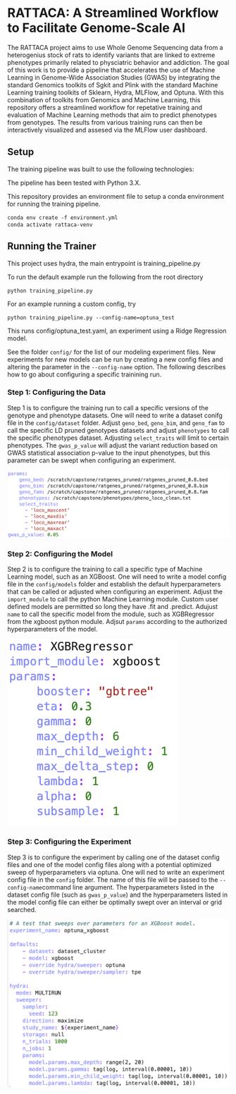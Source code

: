 # RATTACA: A Streamlined Workflow to Facilitate Genome-Scale AI
The RATTACA project aims to use Whole Genome Sequencing data from a heterogenius stock of rats to identify variants that are linked to extreme phenotypes primarily related to physciatric behavior and addiction. The goal of this work is to provide a pipeline that accelerates the use of Machine Learning in Genome-Wide Association Studies (GWAS) by integrating the standard Genomics toolkits of Sgkit and Plink with the standard Machine Learning training toolkits of Sklearn, Hydra, MLFlow, and Optuna.  With this combination of toolkits from Genomics and Machine Learning, this repository offers a streamlined workflow for repetative training and evaluation of Machine Learning methods that aim to predict phenotypes from genotypes.  The results from various training runs can then be interactively visualized and assesed via the MLFlow user dashboard.

## Setup

The training pipeline was built to use the following technologies:

<!-- table of requirements -->

The pipeline has been tested with Python 3.X. <!-- add python versions that work -->

This repository provides an environment file to setup a conda environment for running the training pipeline.

```
conda env create -f environment.yml
conda activate rattaca-venv
```

## Running the Trainer

This project uses hydra, the main entrypoint is training_pipeline.py

To run the default example run the following from the root directory

```
python training_pipeline.py
```

For an example running a custom config, try 

```
python training_pipeline.py --config-name=optuna_test
```
This runs config/optuna_test.yaml, an experiment using a Ridge Regression model.

See the folder `config/` for the list of our modeling experiment files. New experiments for new models can be run by creating a new config files and altering the parameter in the `--config-name` option.  The following describes how to go about configuring a specific trainining run.

### Step 1: Configuring the Data

Step 1 is to configure the training run to call a specific versions of the genotype and phenotype datasets. One will need to write a dataset conifg file in the `config/dataset` folder.  Adjust `geno_bed`, `geno_bim`, and `geno_fam` to call the specific LD pruned genotypes datasets and adjust `phenotypes` to call the specific phenotypes dataset.  Adjusting `select_traits` will limit to certain phenotypes. The `gwas_p_value` will adjust the variant reduction based on GWAS statistical association p-value to the input phenotypes, but this parameter can be swept when configuring an experiment.

![Alt text](screenshots/data_configure.png?raw=true)

### Step 2: Configuring the Model

Step 2 is to configure the training to call a specific type of Machine Learning model, such as an XGBoost. One will need to write a model config file in the `config/models` folder and establish the default hyperparameters that can be called or adjusted when configuring an experiment.  Adjust the `import_module` to call the python Machine Learning module.  Custom user defined models are permitted so long they have .fit and .predict.  Adujust `name` to call the specific model from the module, such as XGBRegressor from the xgboost python module.  Adjsut `params` according to the authorized hyperparameters of the model.

![Alt text](screenshots/model_configure.png?raw=true)

### Step 3: Configuring the Experiment

Step 3 is to configure the experiment by calling one of the dataset config files and one of the model config files along with a potential optimized sweep of hyperparameters via optuna.  One will ned to write an experiment config file in the `config` folder.  The name of this file will be passed to the `--config-name`command line argument.  The hyperparameters listed in the dataset config file (such as `gwas_p_value`) and the hyperparameters listed in the model config file can either be optimally swept over an interval or grid searched.

![Alt text](screenshots/experiment_configure.png?raw=true)







